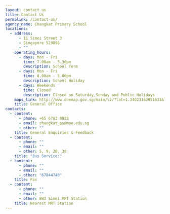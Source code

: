 ```yaml
---
layout: contact_us
title: Contact Us
permalink: /contact-us/
agency_name: Changkat Primary School
locations:
  - address:
      - 11 Simei Street 3
      - Singapore 529896
      - ""
    operating_hours:
      - days: Mon - Fri
        time: 7.00am - 5.30pm
        description: School Term
      - days: Mon - Fri
        time: 8.00am - 5.00pm
        description: School Holiday
      - days: Weekends
        time: Closed
        description: Closed on Saturday,Sunday and Public Holidays
    maps_link: http://www.onemap.gov.sg/main/v2/?lat=1.34023163951633&lng=103.952080114035
    title: General Office
contacts:
  - content:
      - phone: +65 6783 0923
      - email: changkat_ps@moe.edu.sg
      - other: ""
    title: General Enquiries & Feedback
  - content:
      - phone: ""
      - email: ""
      - other: 5, 9, 20, 38
    title: "Bus Service:"
  - content:
      - phone: ""
      - email: ""
      - other: "67844740"
    title: Fax
  - content:
      - phone: ""
      - email: ""
      - other: EW3 Simei MRT Station
    title: Nearest MRT Station
---
```


